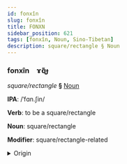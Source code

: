 ```yaml
---
id: fonxîn
slug: fonxîn
title: FONXN
sidebar_position: 621
tags: [fonxîn, Noun, Sino-Tibetan]
description: square/rectangle § Noun
---
```


### fonxîn&emsp;<span kind="abugida">ɤ̃ɋ̃ɟ</span>

*square/rectangle* **§** [Noun](../../tags/Noun)

**IPA**: /ˈfɑn.ʃin/

**Verb**: to be a square/rectangle

**Noun**: square/rectangle

**Modifier**: square/rectangle-related

<details>
    <summary>Origin</summary>
    Mandarin 方形 fāngxíng /fɑŋɕiŋ/<br/>
    <em>Sino-Tibetan Language Family</em>
</details>